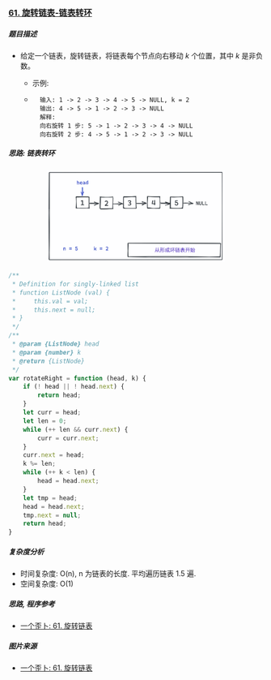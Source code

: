 ### [61. 旋转链表-链表转环](https://leetcode-cn.com/problems/rotate-list/)

##### 题目描述

* 给定一个链表，旋转链表，将链表每个节点向右移动 *k* 个位置，其中 *k* 是非负数。

    * 示例:

    * ```example
        输入: 1 -> 2 -> 3 -> 4 -> 5 -> NULL, k = 2
        输出: 4 -> 5 -> 1 -> 2 -> 3 -> NULL
        解释:
        向右旋转 1 步: 5 -> 1 -> 2 -> 3 -> 4 -> NULL
        向右旋转 2 步: 4 -> 5 -> 1 -> 2 -> 3 -> NULL
        ```



##### 思路: 链表转环

<div align = center>
    <img src="https://github.com/sctang0/LeetCode/blob/master/images/chapter61.gif" alt="图片来源: 一个歪卜: 61. 旋转链表" width="70%" />
</div>

```javascript
/**
 * Definition for singly-linked list
 * function ListNode (val) {
 *     this.val = val;
 *     this.next = null;
 * }
 */
/**
 * @param {ListNode} head
 * @param {number} k
 * @return {ListNode}
 */
var rotateRight = function (head, k) {
    if (! head || ! head.next) {
        return head;
    }
    let curr = head;
    let len = 0;
    while (++ len && curr.next) {
        curr = curr.next;
    }
    curr.next = head;
    k %= len;
    while (++ k < len) {
        head = head.next;
    }
    let tmp = head;
    head = head.next;
    tmp.next = null;
    return head;
}
```



##### 复杂度分析

* 时间复杂度: O(n), n 为链表的长度. 平均遍历链表 1.5 遍.
* 空间复杂度: O(1)



##### 思路, 程序参考

* [一个歪卜: 61. 旋转链表](https://leetcode-cn.com/problems/rotate-list/solution/dong-tu-suan-fa-xuan-zhuan-lian-biao-si-chong-ji-3/)

##### 图片来源

* [一个歪卜: 61. 旋转链表](https://leetcode-cn.com/problems/rotate-list/solution/dong-tu-suan-fa-xuan-zhuan-lian-biao-si-chong-ji-3/)